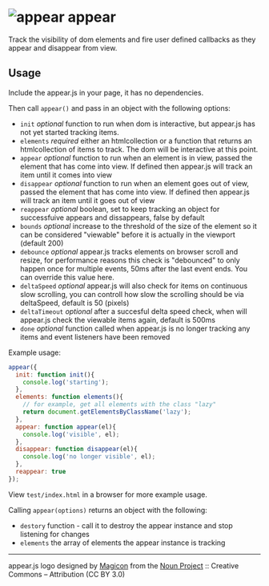 # ![appear](https://raw.githubusercontent.com/creativelive/appear/master/assets/appear-64.png) appear

Track the visibility of dom elements and fire user defined callbacks as they appear and disappear from view.

## Usage

Include the appear.js in your page, it has no dependencies.

Then call `appear()` and pass in an object with the following options:

- `init` *optional* function to run when dom is interactive, but appear.js has not yet started tracking items.
- `elements` *required* either an htmlcollection or a function that returns an htmlcollection of items to track. The dom will be interactive at this point.
- `appear` *optional* function to run when an element is in view, passed the element that has come into view. If defined then appear.js will track an item until it comes into view
- `disappear` *optional* function to run when an element goes out of view, passed the element that has come into view. If defined then appear.js will track an item until it goes out of view
- `reappear` *optional* boolean, set to keep tracking an object for successfuive appears and dissappears, false by default
- `bounds` *optional* increase to the threshold of the size of the element so it can be considered "viewable" before it is actually in the viewport (default 200)
- `debounce` *optional* appear.js tracks elements on browser scroll and resize, for performance reasons this check is "debounced" to only happen once for multiple events, 50ms after the last event ends. You can override this value here.
- `deltaSpeed` *optional* appear.js will also check for items on continuous slow scrolling, you can controll how slow the scrolling should be via deltaSpeed, default is 50 (pixels)
- `deltaTimeout` *optional* after a succesful delta speed check, when will appear.js check the viewable items again, default is 500ms
- `done` *optional* function called when appear.js is no longer tracking any items and event listeners have been removed

Example usage:

```javascript
appear({
  init: function init(){
    console.log('starting');
  },
  elements: function elements(){
    // for example, get all elements with the class "lazy"
    return document.getElementsByClassName('lazy');
  },
  appear: function appear(el){
    console.log('visible', el);
  },
  disappear: function disappear(el){
    console.log('no longer visible', el);
  },
  reappear: true
});
```

View `test/index.html` in a browser for more example usage.

Calling `appear(options)` returns an object with the following:

- `destory` function - call it to destroy the appear instance and stop listening for changes
- `elements` the array of elements the appear instance is tracking


---

appear.js logo designed by [Magicon](http://thenounproject.com/magicon) from the [Noun Project](http://thenounproject.com/) :: Creative Commons – Attribution (CC BY 3.0)
